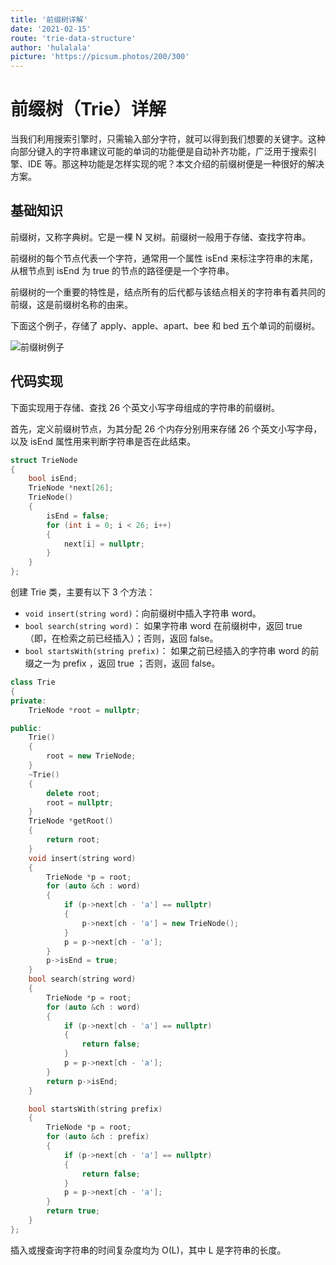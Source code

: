 ```yaml
---
title: '前缀树详解'
date: '2021-02-15'
route: 'trie-data-structure'
author: 'hulalala'
picture: 'https://picsum.photos/200/300'
---
```


# 前缀树（Trie）详解

当我们利用搜索引擎时，只需输入部分字符，就可以得到我们想要的关键字。这种向部分键入的字符串建议可能的单词的功能便是自动补齐功能，广泛用于搜索引擎、IDE 等。那这种功能是怎样实现的呢？本文介绍的前缀树便是一种很好的解决方案。

## 基础知识

前缀树，又称字典树。它是一棵 N 叉树。前缀树一般用于存储、查找字符串。

前缀树的每个节点代表一个字符，通常用一个属性 isEnd 来标注字符串的末尾，从根节点到 isEnd 为 true 的节点的路径便是一个字符串。

前缀树的一个重要的特性是，结点所有的后代都与该结点相关的字符串有着共同的前缀，这是前缀树名称的由来。

下面这个例子，存储了 apply、apple、apart、bee 和 bed 五个单词的前缀树。

![前缀树例子](https://hulalala.surge.sh/static/images/trie.png)

## 代码实现

下面实现用于存储、查找 26 个英文小写字母组成的字符串的前缀树。

首先，定义前缀树节点，为其分配 26 个内存分别用来存储 26 个英文小写字母，以及 isEnd 属性用来判断字符串是否在此结束。

```cpp
struct TrieNode
{
    bool isEnd;
    TrieNode *next[26];
    TrieNode()
    {
        isEnd = false;
        for (int i = 0; i < 26; i++)
        {
            next[i] = nullptr;
        }
    }
};
```

创建 Trie 类，主要有以下 3 个方法：

- `void insert(string word)`：向前缀树中插入字符串 word。
- `bool search(string word)`： 如果字符串 word 在前缀树中，返回 true（即，在检索之前已经插入）；否则，返回 false。
- `bool startsWith(string prefix)`： 如果之前已经插入的字符串 word 的前缀之一为 prefix ，返回 true ；否则，返回 false。

```cpp
class Trie
{
private:
    TrieNode *root = nullptr;

public:
    Trie()
    {
        root = new TrieNode;
    }
    ~Trie()
    {
        delete root;
        root = nullptr;
    }
    TrieNode *getRoot()
    {
        return root;
    }
    void insert(string word)
    {
        TrieNode *p = root;
        for (auto &ch : word)
        {
            if (p->next[ch - 'a'] == nullptr)
            {
                p->next[ch - 'a'] = new TrieNode();
            }
            p = p->next[ch - 'a'];
        }
        p->isEnd = true;
    }
    bool search(string word)
    {
        TrieNode *p = root;
        for (auto &ch : word)
        {
            if (p->next[ch - 'a'] == nullptr)
            {
                return false;
            }
            p = p->next[ch - 'a'];
        }
        return p->isEnd;
    }

    bool startsWith(string prefix)
    {
        TrieNode *p = root;
        for (auto &ch : prefix)
        {
            if (p->next[ch - 'a'] == nullptr)
            {
                return false;
            }
            p = p->next[ch - 'a'];
        }
        return true;
    }
};
```

插入或搜查询字符串的时间复杂度均为 O(L)，其中 L 是字符串的长度。
